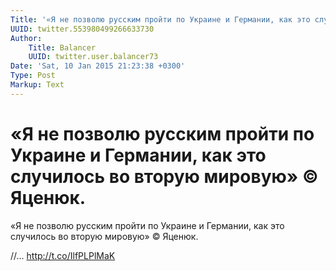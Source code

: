 ```yaml
---
Title: '«Я не позволю русским пройти по Украине и Германии, как это случилось во вторую мировую» © Яценюк.'
UUID: twitter.553980499266633730
Author:
    Title: Balancer
    UUID: twitter.user.balancer73
Date: 'Sat, 10 Jan 2015 21:23:38 +0300'
Type: Post
Markup: Text
---
```


# «Я не позволю русским пройти по Украине и Германии, как это случилось во вторую мировую» © Яценюк.

«Я не позволю русским пройти по Украине и Германии, как это
случилось во вторую мировую» © Яценюк.

//... http://t.co/IlfPLPlMaK